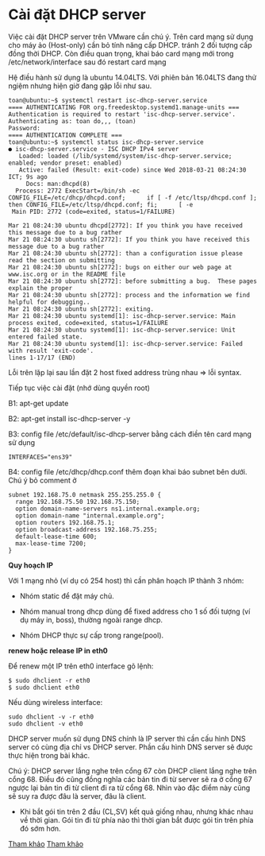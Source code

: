 # Cài đặt DHCP server

Việc cài đặt DHCP server trên VMware cần chú ý. Trên card mạng sử dụng cho máy ảo (Host-only) 
cần bỏ tính năng cấp DHCP. tránh 2 đối tượng cấp đồng thời DHCP. Còn điều quan trọng, khai báo 
card mạng mới trong /etc/network/interface sau đó restart card mạng

Hệ điều hành sử dụng là ubuntu 14.04LTS. Với phiên bản 16.04LTS đang thử ngiệm nhưng
hiện giờ đang gặp lỗi như sau. 

```
toan@ubuntu:~$ systemctl restart isc-dhcp-server.service
==== AUTHENTICATING FOR org.freedesktop.systemd1.manage-units ===
Authentication is required to restart 'isc-dhcp-server.service'.
Authenticating as: toan do,,, (toan)
Password:
==== AUTHENTICATION COMPLETE ===
toan@ubuntu:~$ systemctl status isc-dhcp-server.service
● isc-dhcp-server.service - ISC DHCP IPv4 server
   Loaded: loaded (/lib/systemd/system/isc-dhcp-server.service; enabled; vendor preset: enabled)
   Active: failed (Result: exit-code) since Wed 2018-03-21 08:24:30 ICT; 9s ago
     Docs: man:dhcpd(8)
  Process: 2772 ExecStart=/bin/sh -ec      CONFIG_FILE=/etc/dhcp/dhcpd.conf;      if [ -f /etc/ltsp/dhcpd.conf ]; then CONFIG_FILE=/etc/ltsp/dhcpd.conf; fi;      [ -e
 Main PID: 2772 (code=exited, status=1/FAILURE)

Mar 21 08:24:30 ubuntu dhcpd[2772]: If you think you have received this message due to a bug rather
Mar 21 08:24:30 ubuntu sh[2772]: If you think you have received this message due to a bug rather
Mar 21 08:24:30 ubuntu sh[2772]: than a configuration issue please read the section on submitting
Mar 21 08:24:30 ubuntu sh[2772]: bugs on either our web page at www.isc.org or in the README file
Mar 21 08:24:30 ubuntu sh[2772]: before submitting a bug.  These pages explain the proper
Mar 21 08:24:30 ubuntu sh[2772]: process and the information we find helpful for debugging..
Mar 21 08:24:30 ubuntu sh[2772]: exiting.
Mar 21 08:24:30 ubuntu systemd[1]: isc-dhcp-server.service: Main process exited, code=exited, status=1/FAILURE
Mar 21 08:24:30 ubuntu systemd[1]: isc-dhcp-server.service: Unit entered failed state.
Mar 21 08:24:30 ubuntu systemd[1]: isc-dhcp-server.service: Failed with result 'exit-code'.
lines 1-17/17 (END)
```

Lỗi trên lặp lại sau lần đặt 2 host fixed address trùng nhau => lỗi syntax. 



Tiếp tục việc cài đặt (nhớ dùng quyền root)

B1: apt-get update

B2: apt-get install isc-dhcp-server -y

B3: config file /etc/default/isc-dhcp-server bằng cách điền tên card mạng sử dụng 

```
INTERFACES="ens39"
```

B4: config file /etc/dhcp/dhcp.conf thêm đoạn khai báo subnet bên dưới. Chú ý bỏ comment ở 

```
subnet 192.168.75.0 netmask 255.255.255.0 {
  range 192.168.75.50 192.168.75.150;
  option domain-name-servers ns1.internal.example.org;
  option domain-name "internal.example.org";
  option routers 192.168.75.1;
  option broadcast-address 192.168.75.255;
  default-lease-time 600;
  max-lease-time 7200;
}
```

**Quy hoạch IP**

Với 1 mạng nhỏ (ví dụ có 254 host) thì cần phân hoạch IP thành 3 nhóm: 

* Nhóm static để đặt máy chủ.

* Nhóm manual trong dhcp dùng để fixed address cho 1 số đối tượng (ví dụ máy in, boss), thường ngoài range dhcp.

* Nhóm DHCP thực sự cấp trong range(pool).

**renew hoặc release IP in eth0**

Để renew một IP trên eth0 interface gõ lệnh:

```
$ sudo dhclient -r eth0
$ sudo dhclient eth0
```

Nếu dùng wireless interface:

```
sudo dhclient -v -r eth0
sudo dhclient -v eth0
```

DHCP server muốn sử dụng DNS chính là IP server thì cần cấu hình DNS server có cùng địa chỉ vs DHCP server. 
Phần cấu hình DNS server sẽ được thực hiện trong bài khác. 


Chú ý: DHCP server lắng nghe trên cổng 67 còn DHCP client lắng nghe trên cổng 68. Điều đó cũng đồng nghĩa các bản tin đi từ server
sẽ ra ở cổng 67 ngược lại bản tin đi từ client đi ra từ cổng 68. Nhìn vào đặc điểm này cũng sẽ suy ra được đâu là server, đâu là client.

* Khi bắt gói tin trên 2 đầu (CL,SV) kết quả giống nhau, nhưng khác nhau về thời gian.
Gói tin đi từ phía nào thì thời gian bắt được gói tin trên phía đó sớm hơn. 



[Tham khảo](https://www.tecmint.com/install-dhcp-server-in-ubuntu-debian/)
[Tham khảo](https://github.com/hocchudong/thuctap012017/blob/master/TamNT/DHCP/LAB%20DHCP%20server%20%20-%20DHCP%20Relay%20Agent.md)


